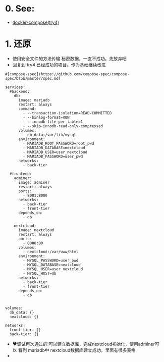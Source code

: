 
# 0. See:
- [docker-compose(try4)](https://github.com/AaG7xNnrgbzeyqc5woPS/OpenWrt/blob/master/docker-compose(try5).md)

# 1. 还原
 - 使用安全文件的方法传输 秘密数据，一直不成功。先放弃吧
 - 回复到 try4 已经成功的项目，作为基础继续改进

```
#[compose-spec](https://github.com/compose-spec/compose-spec/blob/master/spec.md)

services:
  #backend:
    db:
      image: mariadb
      restart: always
      command: 
        - --transaction-isolation=READ-COMMITTED 
        - --binlog-format=ROW 
        - --innodb-file-per-table=1
        - --skip-innodb-read-only-compressed
      volumes:
        - db_data:/var/lib/mysql     
      environment:
        - MARIADB_ROOT_PASSWORD=root_pwd
        - MARIADB_DATABASE=nextcloud
        - MARIADB_USER=user_nextcloud
        - MARIADB_PASSWORD=user_pwd
      networks:
        - back-tier

  #frontend:
    adminer:
      image: adminer
      restart: always
      ports:
        - 8081:8080
      networks:
        - back-tier
        - front-tier
      depends_on: 
        - db
      
    nextcloud:
      image: nextcloud
      restart: always
      ports:
        - 8080:80
      volumes:
        - nextcloud:/var/www/html
      environment:
        - MYSQL_PASSWORD=user_pwd
        - MYSQL_DATABASE=nextcloud
        - MYSQL_USER=user_nextcloud
        - MYSQL_HOST=db   
      networks:
        - back-tier
        - front-tier
      depends_on:
        - db
  
  
volumes:
  db_data: {}
  nextcloud: {}

networks:
  front-tier: {}
  back-tier: {}

```
- ❤️调试再次通过的!可以建立数据库，完成nextcloud初始化，使用adminer可以 看到 mariadb中 nextcloud数据库建立成功，里面有很多表格
- 
